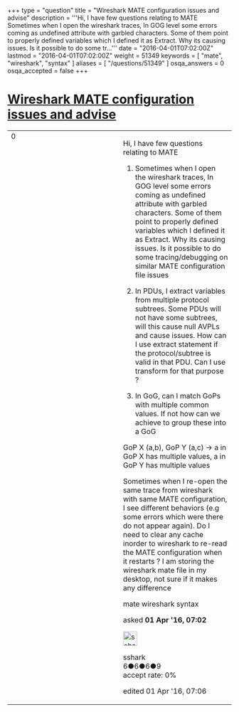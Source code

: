 +++
type = "question"
title = "Wireshark MATE configuration issues and advise"
description = '''Hi, I have few questions relating to MATE   Sometimes when I open the wireshark traces, In GOG level some errors coming as undefined attribute with garbled characters. Some of them point to properly defined variables which I defined it as Extract. Why its causing issues. Is it possible to do some tr...'''
date = "2016-04-01T07:02:00Z"
lastmod = "2016-04-01T07:02:00Z"
weight = 51349
keywords = [ "mate", "wireshark", "syntax" ]
aliases = [ "/questions/51349" ]
osqa_answers = 0
osqa_accepted = false
+++

<div class="headNormal">

# [Wireshark MATE configuration issues and advise](/questions/51349/wireshark-mate-configuration-issues-and-advise)

</div>

<div id="main-body">

<div id="askform">

<table id="question-table" style="width:100%;"><colgroup><col style="width: 50%" /><col style="width: 50%" /></colgroup><tbody><tr class="odd"><td style="width: 30px; vertical-align: top"><div class="vote-buttons"><div id="post-51349-score" class="post-score" title="current number of votes">0</div><div id="favorite-count" class="favorite-count"></div></div></td><td><div id="item-right"><div class="question-body"><p>Hi, I have few questions relating to MATE</p><ol><li><p>Sometimes when I open the wireshark traces, In GOG level some errors coming as undefined attribute with garbled characters. Some of them point to properly defined variables which I defined it as Extract. Why its causing issues. Is it possible to do some tracing/debugging on similar MATE configuration file issues</p></li><li><p>In PDUs, I extract variables from multiple protocol subtrees. Some PDUs will not have some subtrees, will this cause null AVPLs and cause issues. How can I use extract statement if the protocol/subtree is valid in that PDU. Can I use transform for that purpose ?</p></li><li><p>In GoG, can I match GoPs with multiple common values. If not how can we achieve to group these into a GoG</p></li></ol><p>GoP X (a,b), GoP Y (a,c) -&gt; a in GoP X has multiple values, a in GoP Y has multiple values</p><p>Sometimes when I re-open the same trace from wireshark with same MATE configuration, I see different behaviors (e.g some errors which were there do not appear again). Do I need to clear any cache inorder to wireshark to re-read the MATE configuration when it restarts ? I am storing the wireshark mate file in my desktop, not sure if it makes any difference</p></div><div id="question-tags" class="tags-container tags">mate wireshark syntax</div><div id="question-controls" class="post-controls"></div><div class="post-update-info-container"><div class="post-update-info post-update-info-user"><p>asked <strong>01 Apr '16, 07:02</strong></p><img src="https://secure.gravatar.com/avatar/4a2a1ab8f8fa05aa1d21e5b43f767aae?s=32&amp;d=identicon&amp;r=g" class="gravatar" width="32" height="32" alt="sshark&#39;s gravatar image" /><p>sshark<br />
<span class="score" title="6 reputation points">6</span><span title="6 badges"><span class="badge1">●</span><span class="badgecount">6</span></span><span title="6 badges"><span class="silver">●</span><span class="badgecount">6</span></span><span title="9 badges"><span class="bronze">●</span><span class="badgecount">9</span></span><br />
<span class="accept_rate" title="Rate of the user&#39;s accepted answers">accept rate:</span> <span title="sshark has no accepted answers">0%</span></p></div><div class="post-update-info post-update-info-edited"><p>edited 01 Apr '16, 07:06</p></div></div><div id="comments-container-51349" class="comments-container"></div><div id="comment-tools-51349" class="comment-tools"></div><div class="clear"></div><div id="comment-51349-form-container" class="comment-form-container"></div><div class="clear"></div></div></td></tr></tbody></table>

</div>

</div>

